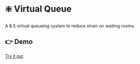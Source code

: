 # :sparkle: Virtual Queue

A & E virtual queueing system to reduce strain on waiting rooms.

## :point_right: Demo

[Try it out](https://joshuarobertson.github.io/virtual-queue/)
